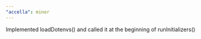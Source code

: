```yaml
---
"accella": minor
---
```


Implemented loadDotenvs() and called it at the beginning of runInitializers()
